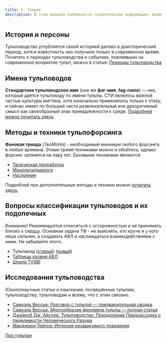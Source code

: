 ```yaml
---
title: 1. Теория
description: В этом разделе публикуется теоретическая информация, включая описания техник, анализы разных гайдов и полезные заметки, которые позволят пытливому хосту обойти стереотипные ошибки. Здесь же мы рассматриваем культуру и историю тульповодства.
---
```


## История и персоны
Тульповодство углубляется своей историей далеко в доисторический период, хотя и известность оно получило только в современное время. Почитать о периодах тульповодства и событиях, повлиявших на современное воприятие тульп, можно в статье: [Периоды тульповодства](/theory/history_periods)

## Имена тульповодов 
**Стандартное тульповодское имя** (оно же **фаг-имя**, **fag-name**) — ник, который даётся тульповоду по имени тульпы.
СТИ являлось важной частью культуры имгтяна, хотя изначально применялось только к о̀та̀ку, и сейчас имеет по большей части развлекательный или декоративный смысл как своеобразный знак принадлежности к среде. [Подробней можно почитать здесь](/theory/fagname)

## Методы и техники тульпофорсинга 
**Фоновая триада** (_ТвоМоНа_)  - необходимый минимум любого форсинга в любые времена. Этими тремя техниками можно и обойтись, однако форсинг затянется на пару лет. Базовыми техниками являются:
* [Творческая проработка](/theory/творческий_форсинг)
* [Монологи/диалоги](/theory/монологи)
* [Наслоение](/theory/наслоение)

Подробней про дополнительные методы и техники можно [почитать здесь](/theory/methods).

## Вопросы классификации тульповодов и их подопечных
Внимание! Рекомендуется относиться с осторожностью и не принимать близко к сердцу. Основная задача ТФ - не выяснять, кто круче и у кого няша сильнее, а создавать АВЛ и наслаждаться взаимодействиями с ними. Не забывайте этого.
* Тульпакод ([старый](/theory/tuc022)) ([новый](/theory/tuc035))
* [Таблицы уровня АВЛ](/theory/siendel-table)
* [Шкала TVSBI](/theory/tvsbi)

## Исследования тульповодства
(Около)научные статьи и изыскания, посвящённые тульпам, тульповодству, тульповодам и всему, что с этим связано.
* [Самуэль Вессье: Разговор с тульпой — предварительная сводка](/studies/vessiere_summary)
* [Самуэль Вессье: Многообразие феномена тульпы — полная статья](/studies/vessiere_full)
* [Джейкоб Дж. Айслер: Тульповодство: Преодоление Предрассудка о Неделимости Человеческого Разума](/studies/tulpamancy_tashm)
* [Марджори Тейлор: Иллюзия независимого поведения](/studies/iia)

[Про тульпан](/theory/tultul)

